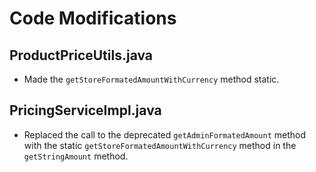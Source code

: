 
# Code Modifications

## ProductPriceUtils.java
- Made the `getStoreFormatedAmountWithCurrency` method static.

## PricingServiceImpl.java
- Replaced the call to the deprecated `getAdminFormatedAmount` method with the static `getStoreFormatedAmountWithCurrency` method in the `getStringAmount` method.